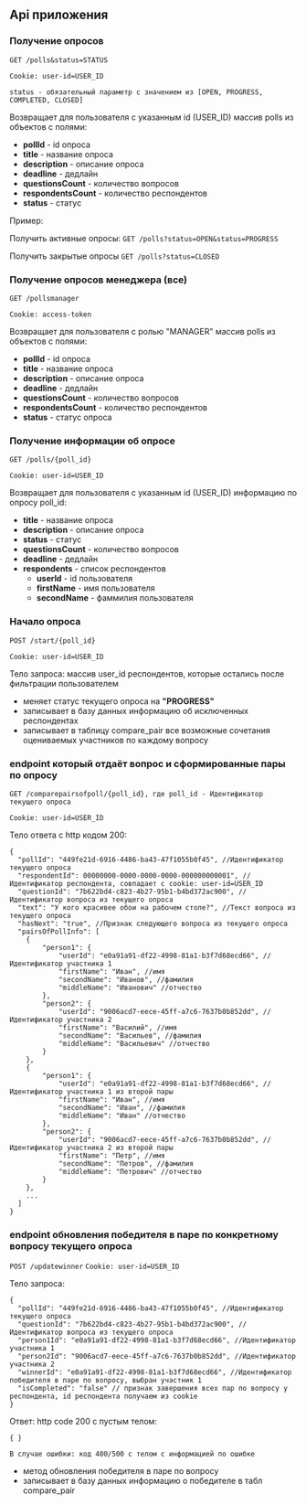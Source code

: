 ## Api приложения

### Получение опросов

`GET /polls&status=STATUS`

`Cookie: user-id=USER_ID`

`status - обязательный параметр c значением из [OPEN, PROGRESS, COMPLETED, CLOSED]`

Возвращает для пользователя с указанным id (USER_ID) массив polls из объектов с полями:

* **pollId** - id опроса
* **title** - название опроса
* **description** - описание опроса
* **deadline** - дедлайн
* **questionsCount** - количество вопросов
* **respondentsCount** - количество респондентов
* **status** - статус

Пример:

Получить активные опросы: 
`GET /polls?status=OPEN&status=PROGRESS`

Получить закрытые опросы
`GET /polls?status=CLOSED`

### Получение опросов менеджера (все)

`GET /pollsmanager`

`Cookie: access-token`

Возвращает для пользователя с ролью "MANAGER" массив polls из объектов с полями:

* **pollId** - id опроса
* **title** - название опроса
* **description** - описание опроса
* **deadline** - дедлайн
* **questionsCount** - количество вопросов
* **respondentsCount** - количество респондентов
* **status** - статус опроса


### Получение информации об опросе

`GET /polls/{poll_id}`

`Cookie: user-id=USER_ID`

Возвращает для пользователя с указанным id (USER_ID) информацию по опросу poll_id:

* **title** - название опроса
* **description** - описание опроса
* **status** - статус
* **questionsCount** - количество вопросов
* **deadline** - дедлайн
* **respondents** - список респондентов
    * **userId** - id пользователя
    * **firstName** - имя пользователя
    * **secondName** - фаммилия пользователя

### Начало опроса

`POST /start/{poll_id}`

`Cookie: user-id=USER_ID`

Тело запроса: массив user_id респондентов, которые остались после фильтрации пользователем 

* меняет статус текущего опроса на **"PROGRESS"**
* записывает в базу данных информацию об исключенных респондентах
* записывает в таблицу compare_pair все возможные сочетания оцениваемых участников по каждому вопросу

### endpoint который отдаёт вопрос и сформированные пары по опросу

`GET /comparepairsofpoll/{poll_id}, где poll_id - Идентификатор текущего опроса `

`Cookie: user-id=USER_ID`

Тело ответа с http кодом 200: 
    
    {
      "pollId": "449fe21d-6916-4486-ba43-47f1055b0f45", //Идентификатор текущего опроса
      "respondentId": 00000000-0000-0000-0000-000000000001", //Идентификатор респондента, совпадает с cookie: user-id=USER_ID
      "questionId": "7b622bd4-c823-4b27-95b1-b4bd372ac900", //Идентификатор вопроса из текущего опроса
      "text": "У кого красивее обои на рабочем столе?", //Текст вопроса из текущего опроса
      "hasNext": "true", //Признак следующего вопроса из текущего опроса
      "pairsOfPollInfo": [
        {
            "person1": {
                "userId": "e0a91a91-df22-4998-81a1-b3f7d68ecd66", //Идентификатор участника 1
                "firstName": "Иван", //имя
                "secondName": "Иванов", //фамилия
                "middleName": "Иванович" //отчество
            },
            "person2": {
                "userId": "9006acd7-eece-45ff-a7c6-7637b0b852dd", //Идентификатор участника 2
                "firstName": "Василий", //имя
                "secondName": "Васильев", //фамилия
                "middleName": "Васильевич" //отчество
            }
        },
        {
            "person1": {
                "userId": "e0a91a91-df22-4998-81a1-b3f7d68ecd66", //Идентификатор участника 1 из второй пары
                "firstName": "Иван", //имя
                "secondName": "Иван", //фамилия
                "middleName": "Иван" //отчество
            },
            "person2": {
                "userId": "9006acd7-eece-45ff-a7c6-7637b0b852dd", //Идентификатор участника 2 из второй пары
                "firstName": "Петр", //имя
                "secondName": "Петров", //фамилия
                "middleName": "Петрович" //отчество
            }
        },
        ...
      ]
    }


### endpoint обновления победителя в паре по конкретному вопросу текущего опроса

`POST /updatewinner`
`Cookie: user-id=USER_ID`

Тело запроса: 

    {
      "pollId": "449fe21d-6916-4486-ba43-47f1055b0f45", //Идентификатор текущего опроса
      "questionId": "7b622bd4-c823-4b27-95b1-b4bd372ac900", //Идентификатор вопроса из текущего опроса
      "person1Id": "e0a91a91-df22-4998-81a1-b3f7d68ecd66", //Идентификатор участника 1
      "person2Id": "9006acd7-eece-45ff-a7c6-7637b0b852dd", //Идентификатор участника 2
      "winnerId": "e0a91a91-df22-4998-81a1-b3f7d68ecd66", //Идентификатор победителя в паре по вопросу, выбран участник 1 
      "isCompleted": "false" // признак завершения всех пар по вопросу у респондента, id респондента получаем из cookie
    }



Ответ: http code 200 с пустым телом:

    { }
   
    В случае ошибки: код 400/500 с телом с информацией по ошибке


* метод обновления победителя в паре по вопросу
* записывает в базу данных информацию о победителе в табл compare_pair




